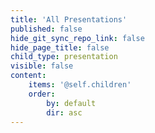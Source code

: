 ```yaml
---
title: 'All Presentations'
published: false
hide_git_sync_repo_link: false
hide_page_title: false
child_type: presentation
visible: false
content:
    items: '@self.children'
    order:
        by: default
        dir: asc
---
```


